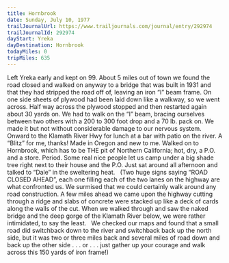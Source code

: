 ```yaml
---
title: Hornbrook
date: Sunday, July 10, 1977
trailJournalUrl: https://www.trailjournals.com/journal/entry/292974
trailJournalId: 292974
dayStart: Yreka
dayDestination: Hornbrook
todayMiles: 0
tripMiles: 635
---
```

Left Yreka early and kept on 99. About 5 miles out of town we found the road closed and walked on anyway to a bridge that was built in 1931 and that they had stripped the road off of, leaving an iron “I” beam frame. On one side sheets of plywood had been laid down like a walkway, so we went across. Half way across the plywood stopped and then restarted again about 30 yards on. We had to walk on the “I” beam, bracing ourselves between two others with a 200 to 300 foot drop and a 70 lb. pack on. We made it but not without considerable damage to our nervous system. Onward to the Klamath River Hwy for lunch at a bar with patio on the river. A “Blitz” for me, thanks! Made in Oregon and new to me. Walked on to Hornbrook, which has to be THE pit of Northern California; hot, dry, a P.O. and a store. Period. Some real nice people let us camp under a big shade tree right next to their house and the P.O. Just sat around all afternoon and talked to “Dale” in the sweltering heat.   (Two huge signs saying “ROAD CLOSED AHEAD”, each one filling each of the two lanes on the highway are what confronted us. We surmised that we could certainly walk around any road construction. A few miles ahead we came upon the highway cutting through a ridge and slabs of concrete were stacked up like a deck of cards along the walls of the cut. When we walked through and saw the naked bridge and the deep gorge of the Klamath River below, we were rather intimidated, to say the least.   We checked our maps and found that a small road did switchback down to the river and switchback back up the north side, but it was two or three miles back and several miles of road down and back up the other side . . . or . . . just gather up your courage and walk across this 150 yards of iron frame!)
